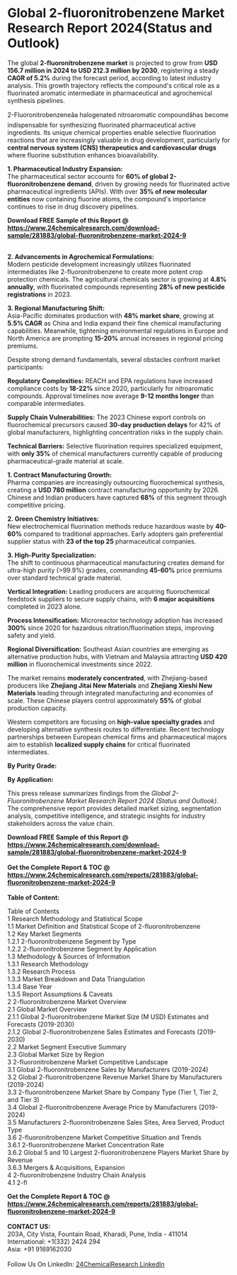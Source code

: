 <h1>Global 2-fluoronitrobenzene Market Research Report 2024(Status and Outlook)</h1><p>The global <strong>2-fluoronitrobenzene market</strong> is projected to grow from <strong>USD 156.7 million in 2024 to USD 212.3 million by 2030</strong>, registering a steady <strong>CAGR of 5.2%</strong> during the forecast period, according to latest industry analysis. This growth trajectory reflects the compound's critical role as a fluorinated aromatic intermediate in pharmaceutical and agrochemical synthesis pipelines.</p><p>2-Fluoronitrobenzeneâa halogenated nitroaromatic compoundâhas become indispensable for synthesizing fluorinated pharmaceutical active ingredients. Its unique chemical properties enable selective fluorination reactions that are increasingly valuable in drug development, particularly for <strong>central nervous system (CNS) therapeutics and cardiovascular drugs</strong> where fluorine substitution enhances bioavailability.</p><p><strong>1. Pharmaceutical Industry Expansion:</strong><br>
The pharmaceutical sector accounts for <strong>60% of global 2-fluoronitrobenzene demand</strong>, driven by growing needs for fluorinated active pharmaceutical ingredients (APIs). With over <strong>35% of new molecular entities</strong> now containing fluorine atoms, the compound's importance continues to rise in drug discovery pipelines.</p><div><b>Download FREE Sample of this Report @ 
            <a href="https://www.24chemicalresearch.com/download-sample/281883/global-fluoronitrobenzene-market-2024-9">
            https://www.24chemicalresearch.com/download-sample/281883/global-fluoronitrobenzene-market-2024-9</a></b></div><br><p><strong>2. Advancements in Agrochemical Formulations:</strong><br>
Modern pesticide development increasingly utilizes fluorinated intermediates like 2-fluoronitrobenzene to create more potent crop protection chemicals. The agricultural chemicals sector is growing at <strong>4.8% annually</strong>, with fluorinated compounds representing <strong>28% of new pesticide registrations</strong> in 2023.</p><p><strong>3. Regional Manufacturing Shift:</strong><br>
Asia-Pacific dominates production with <strong>48% market share</strong>, growing at <strong>5.5% CAGR</strong> as China and India expand their fine chemical manufacturing capabilities. Meanwhile, tightening environmental regulations in Europe and North America are prompting <strong>15-20%</strong> annual increases in regional pricing premiums.</p><p>Despite strong demand fundamentals, several obstacles confront market participants:</p><p><strong>Regulatory Complexities:</strong> REACH and EPA regulations have increased compliance costs by <strong>18-22%</strong> since 2020, particularly for nitroaromatic compounds. Approval timelines now average <strong>9-12 months longer</strong> than comparable intermediates.</p><p><strong>Supply Chain Vulnerabilities:</strong> The 2023 Chinese export controls on fluorochemical precursors caused <strong>30-day production delays</strong> for 42% of global manufacturers, highlighting concentration risks in the supply chain.</p><p><strong>Technical Barriers:</strong> Selective fluorination requires specialized equipment, with <strong>only 35%</strong> of chemical manufacturers currently capable of producing pharmaceutical-grade material at scale.</p><p><strong>1. Contract Manufacturing Growth:</strong><br>
Pharma companies are increasingly outsourcing fluorochemical synthesis, creating a <strong>USD 780 million</strong> contract manufacturing opportunity by 2026. Chinese and Indian producers have captured <strong>68%</strong> of this segment through competitive pricing.</p><p><strong>2. Green Chemistry Initiatives:</strong><br>
New electrochemical fluorination methods reduce hazardous waste by <strong>40-60%</strong> compared to traditional approaches. Early adopters gain preferential supplier status with <strong>23 of the top 25</strong> pharmaceutical companies.</p><p><strong>3. High-Purity Specialization:</strong><br>
The shift to continuous pharmaceutical manufacturing creates demand for ultra-high purity (&gt;99.9%) grades, commanding <strong>45-60%</strong> price premiums over standard technical grade material.</p><p><strong>Vertical Integration:</strong> Leading producers are acquiring fluorochemical feedstock suppliers to secure supply chains, with <strong>6 major acquisitions</strong> completed in 2023 alone.</p><p><strong>Process Intensification:</strong> Microreactor technology adoption has increased <strong>300%</strong> since 2020 for hazardous nitration/fluorination steps, improving safety and yield.</p><p><strong>Regional Diversification:</strong> Southeast Asian countries are emerging as alternative production hubs, with Vietnam and Malaysia attracting <strong>USD 420 million</strong> in fluorochemical investments since 2022.</p><p>The market remains <strong>moderately concentrated</strong>, with Zhejiang-based producers like <strong>Zhejiang Jitai New Materials</strong> and <strong>Zhejiang Xieshi New Materials</strong> leading through integrated manufacturing and economies of scale. These Chinese players control approximately <strong>55%</strong> of global production capacity.</p><p>Western competitors are focusing on <strong>high-value specialty grades</strong> and developing alternative synthesis routes to differentiate. Recent technology partnerships between European chemical firms and pharmaceutical majors aim to establish <strong>localized supply chains</strong> for critical fluorinated intermediates.</p><p><strong>By Purity Grade:</strong></p><p><strong>By Application:</strong></p><p>This press release summarizes findings from the <em>Global 2-Fluoronitrobenzene Market Research Report 2024 (Status and Outlook)</em>. The comprehensive report provides detailed market sizing, segmentation analysis, competitive intelligence, and strategic insights for industry stakeholders across the value chain.</p><div><b>Download FREE Sample of this Report @ 
            <a href="https://www.24chemicalresearch.com/download-sample/281883/global-fluoronitrobenzene-market-2024-9">
            https://www.24chemicalresearch.com/download-sample/281883/global-fluoronitrobenzene-market-2024-9</a></b></div><br><div><b>Get the Complete Report & TOC @ 
            <a href="https://www.24chemicalresearch.com/reports/281883/global-fluoronitrobenzene-market-2024-9">
            https://www.24chemicalresearch.com/reports/281883/global-fluoronitrobenzene-market-2024-9</a></b></div><br>
            <b>Table of Content:</b><p>Table of Contents<br />
 1 Research Methodology and Statistical Scope<br />
 1.1 Market Definition and Statistical Scope of 2-fluoronitrobenzene<br />
 1.2 Key Market Segments<br />
 1.2.1 2-fluoronitrobenzene Segment by Type<br />
 1.2.2 2-fluoronitrobenzene Segment by Application<br />
 1.3 Methodology & Sources of Information<br />
 1.3.1 Research Methodology<br />
 1.3.2 Research Process<br />
 1.3.3 Market Breakdown and Data Triangulation<br />
 1.3.4 Base Year<br />
 1.3.5 Report Assumptions & Caveats<br />
 2 2-fluoronitrobenzene Market Overview<br />
 2.1 Global Market Overview<br />
 2.1.1 Global 2-fluoronitrobenzene Market Size (M USD) Estimates and Forecasts (2019-2030)<br />
 2.1.2 Global 2-fluoronitrobenzene Sales Estimates and Forecasts (2019-2030)<br />
 2.2 Market Segment Executive Summary<br />
 2.3 Global Market Size by Region<br />
 3 2-fluoronitrobenzene Market Competitive Landscape<br />
 3.1 Global 2-fluoronitrobenzene Sales by Manufacturers (2019-2024)<br />
 3.2 Global 2-fluoronitrobenzene Revenue Market Share by Manufacturers (2019-2024)<br />
 3.3 2-fluoronitrobenzene Market Share by Company Type (Tier 1, Tier 2, and Tier 3)<br />
 3.4 Global 2-fluoronitrobenzene Average Price by Manufacturers (2019-2024)<br />
 3.5 Manufacturers 2-fluoronitrobenzene Sales Sites, Area Served, Product Type<br />
 3.6 2-fluoronitrobenzene Market Competitive Situation and Trends<br />
 3.6.1 2-fluoronitrobenzene Market Concentration Rate<br />
 3.6.2 Global 5 and 10 Largest 2-fluoronitrobenzene Players Market Share by Revenue<br />
 3.6.3 Mergers & Acquisitions, Expansion<br />
 4 2-fluoronitrobenzene Industry Chain Analysis<br />
 4.1 2-fl</p><div><b>Get the Complete Report & TOC @ 
            <a href="https://www.24chemicalresearch.com/reports/281883/global-fluoronitrobenzene-market-2024-9">
            https://www.24chemicalresearch.com/reports/281883/global-fluoronitrobenzene-market-2024-9</a></b></div><br><b>CONTACT US:</b><br>
            203A, City Vista, Fountain Road, Kharadi, Pune, India - 411014<br>
            International: +1(332) 2424 294<br>
            Asia: +91 9169162030 <br><br>
            Follow Us On LinkedIn: <a href="https://www.linkedin.com/company/24chemicalresearch/">24ChemicalResearch LinkedIn</a>